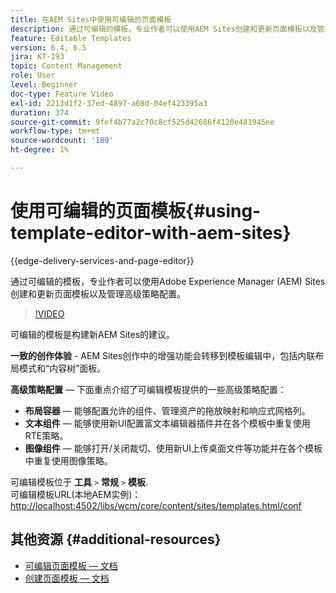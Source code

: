 ```yaml
---
title: 在AEM Sites中使用可编辑的页面模板
description: 通过可编辑的模板，专业作者可以使用AEM Sites创建和更新页面模板以及管理高级策略配置。
feature: Editable Templates
version: 6.4, 6.5
jira: KT-193
topic: Content Management
role: User
level: Beginner
doc-type: Feature Video
exl-id: 2213d1f2-37ed-4897-a68d-04ef423395a3
duration: 374
source-git-commit: 9fef4b77a2c70c8cf525d42686f4120e481945ee
workflow-type: tm+mt
source-wordcount: '189'
ht-degree: 1%

---
```


# 使用可编辑的页面模板{#using-template-editor-with-aem-sites}

{{edge-delivery-services-and-page-editor}}

通过可编辑的模板，专业作者可以使用Adobe Experience Manager (AEM) Sites创建和更新页面模板以及管理高级策略配置。

>[!VIDEO](https://video.tv.adobe.com/v/326784?quality=12&learn=on)

可编辑的模板是构建新AEM Sites的建议。

**一致的创作体验** - AEM Sites创作中的增强功能会转移到模板编辑中，包括内联布局模式和“内容树”面板。

**高级策略配置**  — 下面重点介绍了可编辑模板提供的一些高级策略配置：

* **布局容器**  — 能够配置允许的组件、管理资产的拖放映射和响应式网格列。
* **文本组件**  — 能够使用新UI配置富文本编辑器插件并在各个模板中重复使用RTE策略。
* **图像组件**  — 能够打开/关闭裁切、使用新UI上传桌面文件等功能并在各个模板中重复使用图像策略。

可编辑模板位于 **工具** `>` **常规** `>` **模板**.\
可编辑模板URL(本地AEM实例)： [http://localhost:4502/libs/wcm/core/content/sites/templates.html/conf](http://localhost:4502/libs/wcm/core/content/sites/templates.html/conf)

## 其他资源 {#additional-resources}

* [可编辑页面模板 — 文档](https://experienceleague.adobe.com/docs/experience-manager-65/developing/platform/templates/page-templates-editable.html)
* [创建页面模板 — 文档](https://experienceleague.adobe.com/docs/experience-manager-65/authoring/siteandpage/templates.html)
